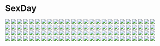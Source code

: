 # SexDay
![](https://konachan.com/image/be81ef7ac922563cb6529b0461407b7a/Konachan.com%20-%2070872%20megurine_luka%20takoluka%20vocaloid%20white%20yume_koreshiki.jpg)
![](https://konachan.com/image/6d81d4a251c39ef1385c584a3d14f3aa/Konachan.com%20-%207105%20gagraphic%20gun%20logo%20weapon.jpg)
![](https://konachan.com/jpeg/44927e5fab98a1f3afae2004a19dfa67/Konachan.com%20-%20276383%20apron%20bandage%20blush%20brown_hair%20close%20cyanomirahi%20headdress%20heart%20long_hair%20natori_sana%20nurse%20pink%20pink_eyes%20sana_channel%20wristwear.jpg)
![](https://konachan.com/jpeg/ac66a1935704826ac816ceb473d71266/Konachan.com%20-%208728%20izumi_konata%20lucky_star%20parody%20vector.jpg)
![](https://konachan.com/image/97b41921ea45361224facd731f79f539/Konachan.com%20-%20273368%20anthropomorphism%20aqua_eyes%20bikini%20blush%20hat%20hoodie%20kantai_collection%20long_hair%20navel%20sousouman%20swimsuit%20third-party_edit%20twintails%20white%20white_hair.jpg)
![](https://konachan.com/image/b1277f657041a543dc381acc2c7d75b4/Konachan.com%20-%2034194%20air_gear%20sumeragi_kururu.jpg)
![](https://konachan.com/image/7467e55ff4bc068214e096be9c484748/Konachan.com%20-%2010146%20chibiusa%20neo_queen_serenity%20sailor_moon%20tsukino_usagi.jpg)
![](https://konachan.com/image/c02add24be0d73ce1c9379d21b02a905/Konachan.com%20-%2026677%20bamboo_blade%20miyazaki_miyako.jpg)
![](https://konachan.com/jpeg/61ea002e6314f70e83a7b8aecf33f7bd/Konachan.com%20-%20169194%20ameju_%28yuzui%29%20green_hair%20hatsune_miku%20long_hair%20mousou_zei_%28vocaloid%29%20red_eyes%20skirt%20tie%20twintails%20vocaloid.jpg)
![](https://konachan.com/image/2b8d2952619b805155a7e767eaab86fc/Konachan.com%20-%2091937%20hoodie%20kagamine_len%20kagamine_rin%20lancha%20male%20necklace%20vocaloid.jpg)
![](https://konachan.com/jpeg/1db86f1e5d08701bf5dde5146868a9e7/Konachan.com%20-%20245867%202girls%20aqua_eyes%20blonde_hair%20blush%20bondage%20breasts%20brown_hair%20long_hair%20nipples%20nude%20pink_eyes%20pussy%20tentacles%20thighhighs%20uncensored%20wanaca.jpg)
![](https://konachan.com/image/0e8cf97c0bda0e53a1a0965313e56605/Konachan.com%20-%20156426%20black_hair%20blue_eyes%20blush%20clare_%28543%29%20kitashirakawa_tamako%20nopan%20school_uniform%20tamako_market%20twintails%20white.jpg)
![](https://konachan.com/jpeg/e7c19c81a4a2c74022c591380075d2b7/Konachan.com%20-%20131046%20bed%20black_hair%20blush%20breasts%20brown_eyes%20game_cg%20long_hair%20material_brave%20midoukane_hikaru%20nipples%20nude.jpg)
![](https://konachan.com/image/099bfe072167ed6d319a685bd33b4e49/Konachan.com%20-%20303006%20blue_hair%20blush%20breasts%20cameltoe%20gym_uniform%20long_hair%20navel%20nipples%20no_bra%20panties%20precure%20purple_eyes%20shirt_lift%20shorts%20twintails%20underwear%20wet.jpg)
![](https://konachan.com/jpeg/992a15c3d4bd94ef5d1e5372da1763cb/Konachan.com%20-%20111124%20aqua_eyes%20ass%20black_hair%20blush%20bow%20braids%20favorite%20game_cg%20headband%20hug%20kisaragi_mio%20long_hair%20panties%20shida_kazuhiro%20teddy_bear%20underwear.jpg)
![](https://konachan.com/image/07bef15aef6e04e8bc17f71ed008e53d/Konachan.com%20-%20211351%20aliasing%20bikini%20black_hair%20breasts%20cleavage%20long_hair%20original%20subaru_%28artist%29%20swimsuit.jpg)
![](https://konachan.com/image/1733c1d83420f52d68a4462cf4ead989/Konachan.com%20-%20153230%20ass%20cameltoe%20f-ism%20murakami_suigun%20panties%20thighhighs%20underwear%20wet.jpg)
![](https://konachan.com/jpeg/cac349c6405f6e8251b2c016f7e56d15/Konachan.com%20-%20277973%20ass%20blonde_hair%20bra%20cigarette%20idolmaster%20idolmaster_cinderella_girls%20panties%20shirasaka_koume%20shirt_lift%20short_hair%20smoking%20tok%20underwear.jpg)
![](https://konachan.com/jpeg/3eaef0df53c38cd335a19badb94b29a3/Konachan.com%20-%20298772%202girls%20black_hair%20blush%20brown_eyes%20idolmaster%20japanese_clothes%20kimono%20seisei_tamago%20shiragiku_hotaru%20short_hair%20takafuji_kako.jpg)
![](https://konachan.com/image/68f117e05f887ba34617d61d4dbac343/Konachan.com%20-%2077572%20kamishirasawa_keine%20touhou.jpg)
![](https://konachan.com/image/b35d0af53d81fcb3dbb4f7c49fe5bb84/Konachan.com%20-%2080304%20animal_ears%20bandaid%20candy%20gun%20lollipop%20paperman%20school_uniform%20weapon.jpg)
![](https://konachan.com/jpeg/f0a97b0e6dcc5b838e0c00b217951625/Konachan.com%20-%20135179%20angel%20bandage%20bow%20crying%20flowers%20gloves%20kagamine_len%20kagamine_rin%20kurono_yuu%20male%20rose%20vocaloid%20wings.jpg)
![](https://konachan.com/image/369acabefadf7d77ccd40c30d78f77e4/Konachan.com%20-%2010437%20beach%20gray_hair%20hoshino_ruri%20martian_successor_nadesico%20swimsuit%20water%20wet%20yellow_eyes.jpg)
![](https://konachan.com/image/49153f3231ea6c634768bfdadcf33e41/Konachan.com%20-%2095141%20blonde_hair%20boots%20cao_xiong%20gun%20hat%20mahou_shoujo_madoka_magica%20thighhighs%20tomoe_mami%20weapon%20yellow_eyes.jpg)
![](https://konachan.com/image/952182e8cf914110e7e7a67f2a055a81/Konachan.com%20-%2024466%20hikari%20kono_minikuku_mo_utsukushii_sekai.jpg)
![](https://konachan.com/image/89fe0b5e41a9e02d5a75e4d31403670a/Konachan.com%20-%2066500%20mishima_reika%20rahxephon.jpg)
![](https://konachan.com/jpeg/dfc564879554cebe67f3fd893d856c7e/Konachan.com%20-%20288254%20blood%20feathers%20hatsune_miku%20kyod%2B%20long_hair%20red_eyes%20signed%20skirt%20thighhighs%20tie%20vocaloid%20white_hair%20wings.jpg)
![](https://konachan.com/image/4f44edf07649135d344f84d7ea54aec4/Konachan.com%20-%20107459%20sayo_tanku%20the_duke_of_mount_deer.jpg)
![](https://konachan.com/jpeg/8b4aa18e2ce16edc245c448f78325fa5/Konachan.com%20-%20220259%20haruno_sakura%20hug%20loli%20male%20naruto%20ryota_%28ry_o_ta%29%20uchiha_sarada%20uchiha_sasuke.jpg)
![](https://konachan.com/jpeg/e2b09ee49f1da2b2e30aa9184175091d/Konachan.com%20-%20293109%20bed%20black_hair%20bow%20bra%20green_eyes%20long_hair%20nopan%20open_shirt%20persona%20persona_5%20school_uniform%20skirt%20skirt_lift%20tougou_hifumi%20underwear.jpg)
![](https://konachan.com/image/06410fa6ed4b8908b75076bc7643b44d/Konachan.com%20-%20205251%20animal%20animal_ears%20aqua_eyes%20blue_hair%20bra%20breasts%20cleavage%20dress%20fish%20mermaid%20short_hair%20touhou%20underwater%20underwear%20wakasagihime%20water.jpg)
![](https://konachan.com/jpeg/b6a59280140b96bfceb360b1fc6a04b3/Konachan.com%20-%20194311%20amasaka_takashi%20armor%20blonde_hair%20breasts%20dengeki_hime%20garter_belt%20green_eyes%20logo%20long_hair%20nipples%20nopan%20stockings%20sword%20thighhighs%20weapon.jpg)
![](https://konachan.com/image/ab98bc3107679234b8a5e87c5b93b387/Konachan.com%20-%20150987%202girls%20cirno%20fairy%20hat%20letty_whiterock%20skull%20snow%20tomotsuka_haruomi%20touhou.jpg)
![](https://konachan.com/image/d2e5c5064eda092289d05009c5d538c6/Konachan.com%20-%20242492%20headband%20konno_yuuki%20long_hair%20pointed_ears%20red_eyes%20sword_art_online%20yue_%28pixiv2547%29.jpg)
![](https://konachan.com/jpeg/a82e1dae18b814dd9519f9d3215279fc/Konachan.com%20-%20301258%20blue_eyes%20braids%20brown_hair%20csyko%20fate_grand_order%20fate_%28series%29%20glasses%20hat%20long_hair%20short_hair%20tagme_%28character%29%20twintails%20wink.jpg)
![](https://konachan.com/image/d0c72f7bbe360dde3403590986851895/Konachan.com%20-%20158534%20blonde_hair%20brown_eyes%20clouds%20long_hair%20original%20petals%20sky%20tamachi_kuwa%20umbrella.jpg)
![](https://konachan.com/jpeg/38d890cc9283c26087798ff37b2e25ff/Konachan.com%20-%20207002%20ass%20bed%20blonde_hair%20blush%20breasts%20computer%20fast-runner-2024%20food%20navel%20original%20panties%20red_eyes%20tiffy%20torn_clothes%20underwear.jpg)
![](https://konachan.com/image/ccb2b1175de93b066bddc5cf3ce6b300/Konachan.com%20-%2037607%20animal%20cat%20darker_than_black%20mao_%28darker_than_black%29%20yin.jpg)
![](https://konachan.com/image/947e911dd9061eff9e4dbf7186e7f27c/Konachan.com%20-%20175074%202girls%20brown_eyes%20brown_hair%20building%20city%20dress%20headphones%20original%20rooftop%20shade%20skirt%20sky%20yoshidaworks.jpg)
![](https://konachan.com/jpeg/8eef1435aef3d5fafec993a1318bdae8/Konachan.com%20-%20221082%20barefoot%20bed%20blue_eyes%20book%20breasts%20cleavage%20long_hair%20makise_kurisu%20no_bra%20open_shirt%20panties%20phone%20qitoli%20red_hair%20steins%3Bgate%20towel%20underwear.jpg)
![](https://konachan.com/image/6ef8a1aa2e5f0588acbde1a150256337/Konachan.com%20-%20157134%20alice_margatroid%20animal_ears%20bed%20blonde_hair%20blue_eyes%20catgirl%20doll%20shanghai_doll%20tail%20touhou%20umi_suzume%20wink.jpg)
![](https://konachan.com/jpeg/adfa242b78b73be0f778cb1f146d6efb/Konachan.com%20-%20236644%202girls%20bell%20black_hair%20breasts%20cat_smile%20catgirl%20cleavage%20collar%20garter%20green_eyes%20long_hair%20no_bra%20original%20short_hair%20socks%20tail%20twintails%20usagihime.jpg)
![](https://konachan.com/jpeg/6dfebee86823943c6708582dee45d423/Konachan.com%20-%20225109%20ass%20barefoot%20beach%20bikini%20breasts%20brown_eyes%20brown_hair%20clouds%20long_hair%20momoko_%28momopoco%29%20original%20sideboob%20signed%20sky%20swimsuit%20water.jpg)
![](https://konachan.com/image/0e1f91f98b1fb0d212377ca8dfd83f66/Konachan.com%20-%20138138%20ass%20bed%20black_hair%20breasts%20long_hair%20nude%20pussy%20red_eyes%20uncensored%20xtermination.jpg)
![](https://konachan.com/image/8eac30d18693e642eeb47e17600d1b33/Konachan.com%20-%2010432%20beach%20bikini%20blonde_hair%20food%20green_eyes%20ice_cream%20miss_surfersparadise%20swimsuit.jpg)
![](https://konachan.com/jpeg/2c3c94925a0a15ee952ef766d00d7c7c/Konachan.com%20-%20196489%20bow%20brown_eyes%20brown_hair%20food%20game_cg%20headband%20koizumi_itsuki%20kyon%20long_hair%20male%20ribbons%20school_uniform%20short_hair%20skirt%20suzumiya_haruhi%20tie%20tree.jpg)
![](https://konachan.com/jpeg/c6b7b05461176c2a2a02c2a6a828dde9/Konachan.com%20-%20238992%20all_male%20cape%20gloves%20green_eyes%20hat%20hotarumaru%20katana%20kneehighs%20male%20military%20short_hair%20sword%20tagme_%28artist%29%20touken_ranbu%20uniform%20weapon%20white_hair.jpg)
![](https://konachan.com/jpeg/dd5a550002942146e9a0f4d2d986c748/Konachan.com%20-%2059417%20blonde_hair%20hashimoto_takashi%20japanese_clothes%20kasugano_sora%20lolita_fashion%20long_hair%20panties%20thighhighs%20twintails%20underwear%20yosuga_no_sora.jpg)
![](https://konachan.com/image/890083c4de149a72dff2fdc913dc5c92/Konachan.com%20-%20180972%20butterfly%20fan%20japanese_clothes%20pink_hair%20saigyouji_yuyuko%20seeker%20short_hair%20touhou%20water.jpg)
![](https://konachan.com/image/9b04df789722e2ede86643316edf9070/Konachan.com%20-%20198681%20ayase_eri%20blonde_hair%20blue_eyes%20choker%20grandia_bing%20headdress%20japanese_clothes%20lolita_fashion%20ponytail%20thighhighs%20yukata.jpg)
![](https://konachan.com/jpeg/3b780ce7ec6fca6a5dee393a3dfca4f2/Konachan.com%20-%20106681%20animal_ears%20bunny_ears%20bunnygirl%20gun%20long_hair%20panties%20panzer%20purple_hair%20red_eyes%20reisen_udongein_inaba%20thighhighs%20touhou%20underwear%20uniform%20weapon.jpg)
![](https://konachan.com/image/76770530ff4925628cc607194ba5f932/Konachan.com%20-%2098599%20blood%20long_hair%20snow%20tagme%20weapon.jpg)
![](https://konachan.com/jpeg/1372cb852a330e9acdafd359a5c4268d/Konachan.com%20-%2011284%20canvas.jpg)
![](https://konachan.com/image/ee04b072f3216ddafa9c2fc7a2c703f7/Konachan.com%20-%2069309%20akiyama_mio%20animal_ears%20black_eyes%20blue_eyes%20brown_eyes%20brown_hair%20dress%20gloves%20headband%20instrument%20k-on%21%20lasterk%20long_hair%20short_hair%20twintails.jpg)
![](https://konachan.com/jpeg/375e92dbbaee5f8166545963da4c34cb/Konachan.com%20-%20262508%20blush%20bra%20brown_eyes%20brown_hair%20long_hair%20navel%20open_shirt%20panties%20ponytail%20sento_isuzu%20tagme_%28artist%29%20third-party_edit%20underwear%20white.jpg)
![](https://konachan.com/image/4978e4155c565eb042d8a318f07d4602/Konachan.com%20-%20189693%20bow%20brown_eyes%20brown_hair%20hakurei_reimu%20japanese_clothes%20long_hair%20miko%20navel%20raito47%20signed%20skirt%20touhou.jpg)
![](https://konachan.com/image/0a08af39b887b2c2879ad5708a46b5ec/Konachan.com%20-%2034818%20anya_alstreim%20code_geass.jpg)
![](https://konachan.com/image/9c2fc2eeb87c022eca535c1c0579f92c/Konachan.com%20-%2089783%20baldr_sky%20kikuchi_seiji%20nagisa_chinatsu.jpg)
![](https://konachan.com/jpeg/f6258ff65dbf0ef8fb2a4bd2a7a73151/Konachan.com%20-%20208996%2011gatsu_no_arcadia%20blonde_hair%20blush%20breasts%20game_cg%20hayakawa_harui%20navel%20nipples%20nonomiya_fuuka%20pink_eyes%20ribbons%20short_hair%20twintails.jpg)
![](https://konachan.com/image/4487f11c662b73340ebf89d05530a245/Konachan.com%20-%2077518%20brown_hair%20red_eyes%20reiuji_utsuho%20touhou%20weapon.jpg)
![](https://konachan.com/jpeg/eeff3342438484c748ae04e75d4a2551/Konachan.com%20-%20238139%202girls%20bikini_top%20black_eyes%20black_hair%20blush%20breasts%20clouds%20cropped%20kagematsuri%20long_hair%20open_shirt%20original%20short_hair%20skirt%20sky.jpg)
![](https://konachan.com/image/688a2881b86b41acaab116c94ec1ea11/Konachan.com%20-%2088618%20isis_eaglet%20kurogin%20mahou_senki_lyrical_nanoha_force%20mahou_shoujo_lyrical_nanoha%20nyantype%20scan.jpg)
![](https://konachan.com/image/f02acf0178c019442a9c86219d4b5741/Konachan.com%20-%20213988%20aliasing%20bike_shorts%20brown_eyes%20brown_hair%20building%20camera%20city%20clouds%20dress%20long_hair%20original%20oyeung%20ponytail%20scenic%20shorts%20sky%20summer_dress%20water.jpg)
![](https://konachan.com/image/82f110e47c2a4cf253c88edfcbc8431a/Konachan.com%20-%20271960%20animal_ears%20blonde_hair%20blue_eyes%20breast_hold%20clouds%20kanola_u%20leaves%20long_hair%20moon%20night%20nude%20onsen%20original%20sky%20towel%20watermark%20wet.jpg)
![](https://konachan.com/image/272ba9d1227e2e9aca486a2da124c9fa/Konachan.com%20-%2069764%20headphones%20nishieda.jpg)
![](https://konachan.com/image/3d660358cf7ea7fb39e5b13f15224ccc/Konachan.com%20-%20222055%20original%20wayukako.jpg)
![](https://konachan.com/image/676a9540ac0a9d54b081391f83e56663/Konachan.com%20-%20100619%20breasts%20nipples%20nude%20original%20urepito_honke%20white.jpg)
![](https://konachan.com/jpeg/eefa137216215987952dab52ebea6a2e/Konachan.com%20-%20272269%20blush%20brown_eyes%20brown_hair%20cherry_blossoms%20flowers%20game_cg%20grass%20japanese_clothes%20long_hair%20mirror_%28game%29%20petals%20tagme_%28artist%29%20tree%20zombie_caiyun.jpg)
![](https://konachan.com/jpeg/64ee229c552c198bf87951ea487554dd/Konachan.com%20-%20292058%202girls%20eliminator_kaede%20gun%20kuratsuki_kaede%20rousokuc%20tagme_%28character%29%20weapon.jpg)
![](https://konachan.com/jpeg/86b0e29147d750ee752badfe2fd3bdc3/Konachan.com%20-%20272608%20blush%20breasts%20cum%20game_cg%20long_hair%20mirror_%28game%29%20nipples%20penis%20purple_hair%20pussy%20pussy_juice%20red_eyes%20sex%20spread_legs%20tagme_%28artist%29%20uncensored%20witch.jpg)
![](https://konachan.com/image/56501b1cf85865c6fe0e5690aa759265/Konachan.com%20-%2078886%20ass%20bikini%20brown_eyes%20brown_hair%20short_hair%20swimsuit.jpg)
![](https://konachan.com/jpeg/820676444a617fd38c46a9758a12f517/Konachan.com%20-%20172083%20bath%20black_hair%20effordom_soft%20game_cg%20houri_miyako%20long_hair%20nude%20red_eyes%20senmu%20water%20wet%20yume_ka_utsutsu_ka_matryoshka.jpg)
![](https://konachan.com/jpeg/0068e16473f2abe75e52348523d0e3b2/Konachan.com%20-%20246911%20animal%20annin_doufu%20bird%20black_hair%20blush%20breasts%20brown_eyes%20cleavage%20clouds%20drink%20hiiragi_shino%20idolmaster%20long_hair%20necklace%20sky%20water.jpg)
![](https://konachan.com/image/b85e56417bbd3141ffd78ef020dad118/Konachan.com%20-%20241293%20barefoot%20blush%20bow%20breasts%20bunny_ears%20hoodie%20long_hair%20navel%20nipples%20original%20panties%20pink_eyes%20pink_hair%20pussy_juice%20ryo%20spread_legs%20underwear%20wet.jpg)
![](https://konachan.com/image/89367c54852ad46d239240c566d5998e/Konachan.com%20-%20114868%20bandaid%20blonde_hair%20bow%20dress%20fang%20flandre_scarlet%20food%20hat%20kiira%20red_eyes%20touhou%20vampire%20wings.jpg)
![](https://konachan.com/image/b2799564f9c6065a13e0491f88f88f65/Konachan.com%20-%20153267%20ass%20kotoura_haruka%20kotoura-san%20pussy%20sako_%28bosscoffee%29%20school_uniform%20tagme%20uncensored.jpg)
![](https://konachan.com/jpeg/56a5011ffccc3145a41d7dc8b7164636/Konachan.com%20-%209054%20cheerleader%20duplicate%20lucky_star%20minegishi_ayano.jpg)
![](https://konachan.com/image/27fb8cb10ee162c2546833541fa4a40f/Konachan.com%20-%2014071%20tagme.jpg)
![](https://konachan.com/jpeg/56064c7c8b3cd4c5be2f7300e4702237/Konachan.com%20-%20286462%202girls%20anthropomorphism%20blush%20bondage%20giraffe_%28ilconte%29%20kantai_collection%20panties%20pantyhose%20purple_eyes%20rope%20signed%20skirt_lift%20underwear%20white_hair.jpg)
![](https://konachan.com/jpeg/9733979739adff770f83f18be0c5eb59/Konachan.com%20-%20279002%20animal%20brown_hair%20building%20city%20clouds%20dog%20dress%20hoodie%20long_hair%20mocha_%28cotton%29%20original%20ruins%20scenic%20signed%20sky%20tree.jpg)
![](https://konachan.com/jpeg/c6b7b05461176c2a2a02c2a6a828dde9/Konachan.com%20-%20238992%20all_male%20cape%20gloves%20green_eyes%20hat%20hotarumaru%20katana%20kneehighs%20male%20military%20short_hair%20sword%20tagme_%28artist%29%20touken_ranbu%20uniform%20weapon%20white_hair.jpg)
![](https://konachan.com/jpeg/fdb2c340cf8e0e75e0a1bcf7107d42b4/Konachan.com%20-%2020519%20glasses%20kaimu%20simoun%20vector.jpg)
![](https://konachan.com/image/93543d9dcac38d15d783db87193639ef/Konachan.com%20-%20246651%20aliasing%20ass%20blonde_hair%20blush%20changaa%20clouds%20elbow_gloves%20gloves%20green_eyes%20long_hair%20panties%20school_uniform%20skirt%20sky%20thighhighs%20underwear.jpg)
![](https://konachan.com/image/b2e42d4c2f2496b844e465fbcaf641d1/Konachan.com%20-%20190510%202girls%20barefoot%20blonde_hair%20gray_hair%20hat%20headphones%20kieta%20mononobe_no_futo%20ponytail%20ribbons%20shoujo_ai%20skirt%20touhou%20tree%20yellow_eyes.jpg)
![](https://konachan.com/image/0a0ddbe41040c03d470eb6eb1a2ada74/Konachan.com%20-%2031771%20blonde_hair%20blue_eyes%20blush%20crying%20favorite%20game_cg%20happy_margaret%21%20kokonoka%20maid%20minahase_karin%20tears.jpg)
![](https://konachan.com/image/79721815b24c1578d221c6092be85c67/Konachan.com%20-%20286483%20bikini%20blush%20choker%20cropped%20food%20fruit%20long_hair%20navel%20original%20purple_hair%20red_eyes%20summer%20sunglasses%20swim_ring%20swimsuit%20water%20watermelon%20wristwear.jpg)
![](https://konachan.com/image/ff794eabaf7ee5cb9a28ab9b2273ef96/Konachan.com%20-%2047747%20akiyama_mio%20chibi%20k-on%21.jpg)
![](https://konachan.com/image/33db22ee73412c43472f082519119afc/Konachan.com%20-%20249546%20aqua_hair%20barefoot%20bikini%20blush%20bow%20breasts%20brown_eyes%20headband%20idolmaster%20ookanehira%20short_hair%20swimsuit%20tokugawa_matsuri%20water%20wristwear.jpg)
![](https://konachan.com/image/c2fb326b0d73642625e4f8e9aecdb4e4/Konachan.com%20-%20236262%20aqua_eyes%20ayase_eri%20black_hair%20breasts%20green_eyes%20hat%20long_hair%20navel%20orange_eyes%20pink_hair%20ribbons%20short_hair%20tattoo%20tie%20water%20yazawa_nico.jpg)
![](https://konachan.com/jpeg/9258e4e4fdb54ef090440990f9ca259e/Konachan.com%20-%20118176%20blonde_hair%20brown_hair%20clover_point%20flowers%20green_eyes%20inamori_mahoshi%20pantyhose%20red_eyes%20school_uniform%20takanashi_yaya%20thighhighs%20yuyi.jpg)
![](https://konachan.com/image/9d9d6f7c762c1ef5fa60e24caacc82bd/Konachan.com%20-%2079685%20brown_hair%20hirasawa_yui%20k-on%21%20white.jpg)
![](https://konachan.com/image/ec40ed1f93963326f1b5738d29ef439a/Konachan.com%20-%20165283%20ahri_%28league_of_legends%29%20animal_ears%20black_hair%20blue_eyes%20foxgirl%20league_of_legends%20lucy_%28bechoco%29%20magic%20multiple_tails%20short_hair%20tail.jpg)
![](https://konachan.com/image/89659248431c8703afdc70c14e242fe9/Konachan.com%20-%2046006%20galge.com%20logo%20refeia%20wings.jpg)
![](https://konachan.com/image/0368e9afbc7de594e4b6758ba57eb2c9/Konachan.com%20-%20109290%20haru_aki%20hatsune_miku%20long_hair%20skirt%20sword%20thighhighs%20vocaloid%20weapon%20zettai_ryouiki.jpg)
![](https://konachan.com/image/aacf1d5b315e882ab58bc143904e9012/Konachan.com%20-%20101057%20alphonse%20black_hair%20boots%20flowers%20hat%20long_hair%20oichi%20samurai%20sengoku_basara.jpg)
![](https://konachan.com/jpeg/37026722a9b0052b38fb6185ad1b3111/Konachan.com%20-%20195208%20119%20abe_nana%20akagi_miria%20aliasing%20animal_ears%20ball%20beach%20bikini%20catgirl%20futaba_anzu%20group%20honda_mio%20idolmaster%20loli%20male%20navel%20shibuya_rin%20swimsuit.jpg)
![](https://konachan.com/jpeg/b6230a45ff4484ed870a87715997c9ae/Konachan.com%20-%20182766%20blonde_hair%20dress%20instrument%20odamki%20original%20white.jpg)
![](https://konachan.com/image/95dd72a1edf373693289fb9ecc1b01e5/Konachan.com%20-%20268892%20apt%20breasts%20feathers%20flowers%20green_eyes%20horns%20navel%20no_bra%20nopan%20original%20rose%20short_hair%20white_hair%20wings.jpg)
![](https://konachan.com/image/5eefb0f418f6ddf19a20c1397992a92a/Konachan.com%20-%20167064%20bow%20breasts%20cleavage%20dress%20gloves%20green_eyes%20green_hair%20hat%20hatsune_miku%20kosuzume%20long_hair%20magical_mirai_%28vocaloid%29%20music%20ribbons%20vocaloid.jpg)
![](https://konachan.com/image/53320a472563f3663f65f9fcf3aabeef/Konachan.com%20-%2042106%20kirisame_marisa%20touhou%20witch.jpg)
